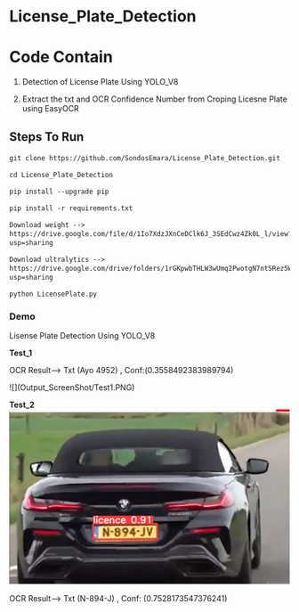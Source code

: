 # License_Plate_Detection

  <h1>Code Contain</h1>
  <p>
    
   1. Detection of License Plate Using YOLO_V8 
    
   2. Extract the txt and OCR Confidence Number  from Croping Licesne Plate using EasyOCR
      
  </p>


 <h2>Steps To Run</h2>

   <p>
    
    git clone https://github.com/SondosEmara/License_Plate_Detection.git
        
   </p> 

   <p>
    
    cd License_Plate_Detection
        
   </p> 
   <p>
    
    pip install --upgrade pip
        
   </p>
   <p>
    
    pip install -r requirements.txt
        
   </p>

   <p>
    
    Download weight -->  https://drive.google.com/file/d/1Io7XdzJXnCeDClk6J_3SEdCwz4Zk0L_l/view?usp=sharing
        
   </p>

   <p>
    
    Download ultralytics --> https://drive.google.com/drive/folders/1rGKpwbTHLW3wUmq2PwotgN7ntSRez5WI?usp=sharing
        
   </p>
  
   <p>
    
    python LicensePlate.py
        
   </p>


<h3> Demo </h3>
<p>Lisense Plate Detection Using YOLO_V8</p>

  **Test_1**
  <P> OCR Result--> Txt (Ayo 4952) , Conf:(0.3558492383989794) </P>
  ![](Output_ScreenShot/Test1.PNG)
  
  

   **Test_2**
  ![](Output_ScreenShot/Test2.PNG)
  <P> OCR Result--> Txt  (N-894-J) , Conf: (0.7528173547376241)  </P>























